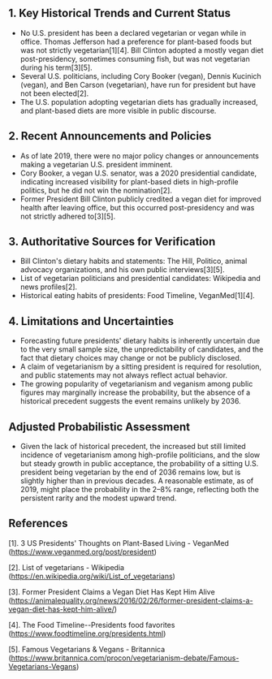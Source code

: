## 1. Key Historical Trends and Current Status

- No U.S. president has been a declared vegetarian or vegan while in office. Thomas Jefferson had a preference for plant-based foods but was not strictly vegetarian[1][4]. Bill Clinton adopted a mostly vegan diet post-presidency, sometimes consuming fish, but was not vegetarian during his term[3][5].
- Several U.S. politicians, including Cory Booker (vegan), Dennis Kucinich (vegan), and Ben Carson (vegetarian), have run for president but have not been elected[2].
- The U.S. population adopting vegetarian diets has gradually increased, and plant-based diets are more visible in public discourse.

## 2. Recent Announcements and Policies

- As of late 2019, there were no major policy changes or announcements making a vegetarian U.S. president imminent.
- Cory Booker, a vegan U.S. senator, was a 2020 presidential candidate, indicating increased visibility for plant-based diets in high-profile politics, but he did not win the nomination[2].
- Former President Bill Clinton publicly credited a vegan diet for improved health after leaving office, but this occurred post-presidency and was not strictly adhered to[3][5].

## 3. Authoritative Sources for Verification

- Bill Clinton's dietary habits and statements: The Hill, Politico, animal advocacy organizations, and his own public interviews[3][5].
- List of vegetarian politicians and presidential candidates: Wikipedia and news profiles[2].
- Historical eating habits of presidents: Food Timeline, VeganMed[1][4].

## 4. Limitations and Uncertainties

- Forecasting future presidents' dietary habits is inherently uncertain due to the very small sample size, the unpredictability of candidates, and the fact that dietary choices may change or not be publicly disclosed.
- A claim of vegetarianism by a sitting president is required for resolution, and public statements may not always reflect actual behavior.
- The growing popularity of vegetarianism and veganism among public figures may marginally increase the probability, but the absence of a historical precedent suggests the event remains unlikely by 2036.

## Adjusted Probabilistic Assessment

- Given the lack of historical precedent, the increased but still limited incidence of vegetarianism among high-profile politicians, and the slow but steady growth in public acceptance, the probability of a sitting U.S. president being vegetarian by the end of 2036 remains low, but is slightly higher than in previous decades. A reasonable estimate, as of 2019, might place the probability in the 2–8% range, reflecting both the persistent rarity and the modest upward trend.

## References

[1]. 3 US Presidents' Thoughts on Plant-Based Living - VeganMed (https://www.veganmed.org/post/president)

[2]. List of vegetarians - Wikipedia (https://en.wikipedia.org/wiki/List_of_vegetarians)

[3]. Former President Claims a Vegan Diet Has Kept Him Alive (https://animalequality.org/news/2016/02/26/former-president-claims-a-vegan-diet-has-kept-him-alive/)

[4]. The Food Timeline--Presidents food favorites (https://www.foodtimeline.org/presidents.html)

[5]. Famous Vegetarians & Vegans - Britannica (https://www.britannica.com/procon/vegetarianism-debate/Famous-Vegetarians-Vegans)